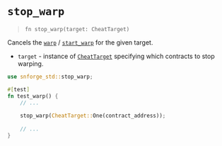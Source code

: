 # `stop_warp`

> `fn stop_warp(target: CheatTarget)`

Cancels the [`warp`](./warp.md) / [`start_warp`](./start_warp.md) for the given target.

- `target` - instance of [`CheatTarget`](../cheat_target.md) specifying which contracts to stop warping.

```rust
use snforge_std::stop_warp;

#[test]
fn test_warp() {
    // ...
    
    stop_warp(CheatTarget::One(contract_address));
    
    // ...
}
```
